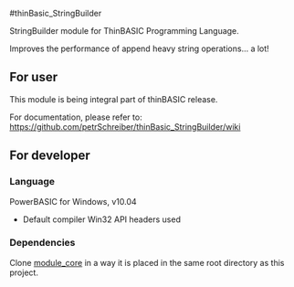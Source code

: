 #thinBasic_StringBuilder

StringBuilder module for ThinBASIC Programming Language.

Improves the performance of append heavy string operations... a lot!

## For user
This module is being integral part of thinBASIC release.

For documentation, please refer to: https://github.com/petrSchreiber/thinBasic_StringBuilder/wiki

## For developer
### Language
PowerBASIC for Windows, v10.04
* Default compiler Win32 API headers used

### Dependencies
Clone [module_core](https://github.com/ThinBASIC/module_core) in a way it is placed in the same root directory as this project.

